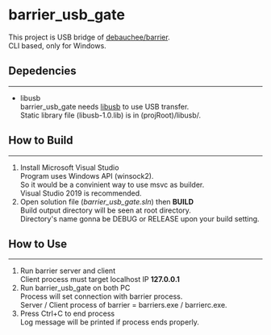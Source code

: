 # barrier_usb_gate
This project is USB bridge of [debauchee/barrier](https://github.com/debauchee/barrier).  
CLI based, only for Windows.

## Depedencies
---
- libusb  
barrier_usb_gate needs [libusb](https://libusb.info/) to use USB transfer.  
Static library file (libusb-1.0.lib) is in (projRoot)/libusb/.  

## How to Build
---
1. Install Microsoft Visual Studio  
Program uses Windows API (winsock2).  
So it would be a convinient way to use msvc as builder.  
Visual Studio 2019 is recommended.  
2. Open solution file (_barrier_usb_gate.sln_) then __BUILD__  
Build output directory will be seen at root directory.  
Directory's name gonna be DEBUG or RELEASE upon your build setting.  

## How to Use
---
1. Run barrier server and client  
Client process must target localhost IP __127.0.0.1__  
2. Run barrier_usb_gate on both PC  
Process will set connection with barrier process.  
Server / Client process of barrier = barriers.exe / barrierc.exe.  
3. Press Ctrl+C to end process  
Log message will be printed if process ends properly. 